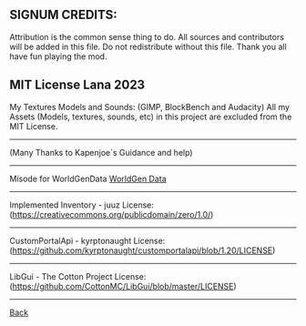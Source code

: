 SIGNUM CREDITS:
------------------------------------------
Attribution is the common sense thing to do.
All sources and contributors will be
added in this file.
Do not redistribute without this file.
Thank you all have fun playing the mod.

MIT License
Lana
2023
------------------------------------------

My Textures Models and Sounds:
(GIMP, BlockBench and Audacity)
All my Assets (Models, textures, sounds, etc) 
in this project are excluded from the MIT License.

-------------------------------------------------------
(Many Thanks to Kapenjoe`s Guidance and help)

-------------------------------------------------------
Misode for WorldGenData
[WorldGen Data](https://misode.github.io)

-------------------------------------------------------

Implemented Inventory - juuz
License:
(https://creativecommons.org/publicdomain/zero/1.0/)

-------------------------------------------------------

CustomPortalApi - kyrptonaught
License:
(https://github.com/kyrptonaught/customportalapi/blob/1.20/LICENSE)

-------------------------------------------------------

LibGui - The Cotton Project
License:
(https://github.com/CottonMC/LibGui/blob/master/LICENSE)

-------------------------------------------------------

[Back](https://github.com/princessaylana/Signum-1.20/blob/master/README.md)